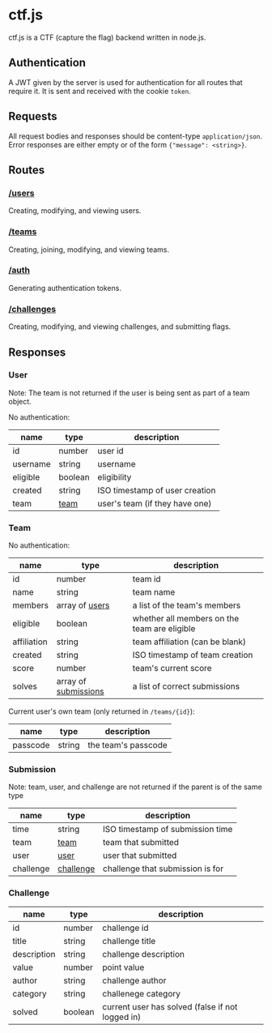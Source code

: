 # ctf.js
ctf.js is a CTF (capture the flag) backend written in node.js.

## Authentication
A JWT given by the server is used for authentication for all routes that require it.
It is sent and received with the cookie `token`.

## Requests
All request bodies and responses should be content-type `application/json`.
Error responses are either empty or of the form `{"message": <string>}`.

## Routes
### [/users](users.md)
Creating, modifying, and viewing users.
### [/teams](teams.md)
Creating, joining, modifying, and viewing teams.
### [/auth](auth.md)
Generating authentication tokens.
### [/challenges](challenges.md)
Creating, modifying, and viewing challenges, and submitting flags.

## Responses
### User
Note: The team is not returned if the user is being sent as part of a team object.

No authentication:

|name|type|description|
|----|----|-----------|
|id|number|user id|
|username|string|username|
|eligible|boolean|eligibility|
|created|string|ISO timestamp of user creation|
|team|[team](#team)|user's team (if they have one)|

### Team
No authentication:

|name|type|description|
|----|----|-----------|
|id|number|team id|
|name|string|team name|
|members|array of [users](#user)|a list of the team's members|
|eligible|boolean|whether all members on the team are eligible|
|affiliation|string|team affiliation (can be blank)|
|created|string|ISO timestamp of team creation|
|score|number|team's current score|
|solves|array of [submissions](#submission)|a list of correct submissions|

Current user's own team (only returned in `/teams/{id}`):

|name|type|description|
|----|----|-----------|
|passcode|string|the team's passcode|

### Submission
Note: team, user, and challenge are not returned if the parent is of the same type

|name|type|description|
|----|----|-----------|
|time|string|ISO timestamp of submission time|
|team|[team](#team)|team that submitted|
|user|[user](#user)|user that submitted|
|challenge|[challenge](#challenge)|challenge that submission is for|

### Challenge

|name|type|description|
|----|----|-----------|
|id|number|challenge id|
|title|string|challenge title|
|description|string|challenge description|
|value|number|point value|
|author|string|challenge author|
|category|string|challenege category|
|solved|boolean|current user has solved (false if not logged in)|


